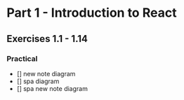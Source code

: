 # Part 1 - Introduction to React

## Exercises 1.1 - 1.14

### Practical
- [] new note diagram
- [] spa diagram
- [] spa new note diagram
